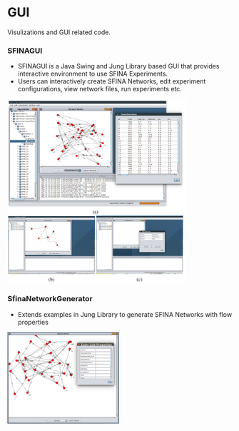 # GUI
Visulizations and GUI related code.

### SFINAGUI
* SFINAGUI is a Java Swing and Jung Library based GUI that provides interactive environment to use SFINA Experiments.
* Users can interactively create SFINA Networks, edit experiment configurations, view network files, run experiments etc.
<img src="SFINAGUI.png" alt="SFINA GUI" width="400"/>

### SfinaNetworkGenerator
* Extends examples in Jung Library to generate SFINA Networks with flow properties
<img src="SfinaNetworkGenerator.png" alt="Sfina Network Generator" width="250"/>